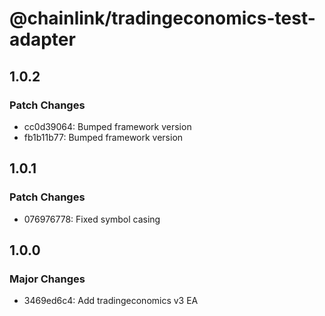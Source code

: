 # @chainlink/tradingeconomics-test-adapter

## 1.0.2

### Patch Changes

- cc0d39064: Bumped framework version
- fb1b11b77: Bumped framework version

## 1.0.1

### Patch Changes

- 076976778: Fixed symbol casing

## 1.0.0

### Major Changes

- 3469ed6c4: Add tradingeconomics v3 EA
